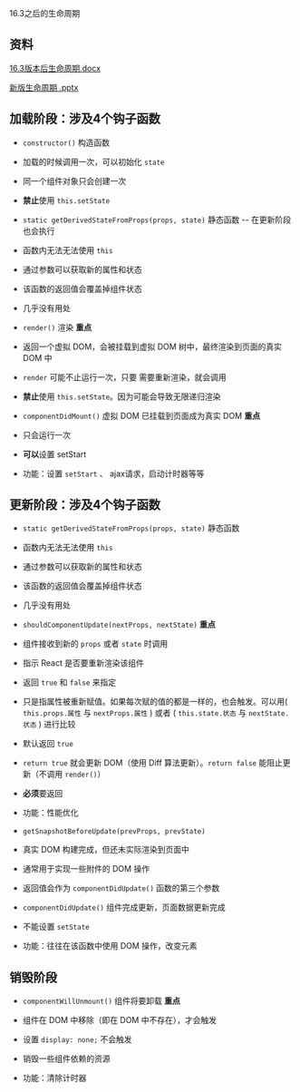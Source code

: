 16.3之后的生命周期

## 资料

[16.3版本后生命周期.docx](file/16.3版本后生命周期_NqLCwyJm5u.docx)

[新版生命周期 .pptx](<file/新版生命周期 _RyVcNp48U9.pptx>)

## 加载阶段：涉及4个钩子函数

+ `constructor()` 构造函数

+ 加载的时候调用一次，可以初始化 `state`

+ 同一个组件对象只会创建一次

+ **禁止**使用 `this.setState`

+ `static getDerivedStateFromProps(props, state)` 静态函数 -- 在更新阶段也会执行

+ 函数内无法无法使用 `this`

+ 通过参数可以获取新的属性和状态

+ 该函数的返回值会覆盖掉组件状态

+ 几乎没有用处

+ `render()` 渲染 **重点**

+ 返回一个虚拟 DOM，会被挂载到虚拟 DOM 树中，最终渲染到页面的真实 DOM 中

+ `render` 可能不止运行一次，只要 需要重新渲染，就会调用

+ **禁止**使用 `this.setState`。因为可能会导致无限递归渲染

+ `componentDidMount()` 虚拟 DOM 已挂载到页面成为真实 DOM **重点**

+ 只会运行一次

+ **可以**设置 setStart

+ 功能：设置 `setStart` 、 ajax请求，启动计时器等等

## 更新阶段：涉及4个钩子函数

+ `static getDerivedStateFromProps(props, state)` 静态函数

+ 函数内无法无法使用 `this`

+ 通过参数可以获取新的属性和状态

+ 该函数的返回值会覆盖掉组件状态

+ 几乎没有用处

+ `shouldComponentUpdate(nextProps, nextState)` **重点**

+ 组件接收到新的 `props` 或者 `state` 时调用

+ 指示 React 是否要重新渲染该组件

+ 返回 `true` 和 `false` 来指定

+ 只是指属性被重新赋值。如果每次赋的值的都是一样的，也会触发。可以用( `this.props.属性` 与 `nextProps.属性` ) 或者 ( `this.state.状态` 与 `nextState.状态` ) 进行比较

+ 默认返回 `true`

+ `return true` 就会更新 DOM（使用 Diff 算法更新）。`return false` 能阻止更新（不调用 `render()`）

+ **必须**要返回

+ 功能：性能优化

+ `getSnapshotBeforeUpdate(prevProps, prevState)`

+ 真实 DOM 构建完成，但还未实际渲染到页面中

+ 通常用于实现一些附件的 DOM 操作

+ 返回值会作为 `componentDidUpdate()` 函数的第三个参数

+ `componentDidUpdate()` 组件完成更新，页面数据更新完成

+ 不能设置 `setState`

+ 功能：往往在该函数中使用 DOM 操作，改变元素

## 销毁阶段

+ `componentWillUnmount()` 组件将要卸载 **重点**

+ 组件在 DOM 中移除（即在 DOM 中不存在），才会触发

+ 设置 `display: none;` 不会触发

+ 销毁一些组件依赖的资源

+ 功能：清除计时器
